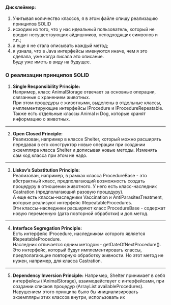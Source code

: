 #### Дисклеймер: 
1) Учитывая количество классов, я в этом файле опишу реализацию принципов SOLID
2) исходим из того, что у нас идеальный пользователь, который не вводит несуществующих айдишников,
неподходящих символов и т.п.;
2) а еще я не стала описывать каждый метод;
3) я узнала, что в Java интерфейсы именуются иначе, чем я это сделала, уже когда писала это описание.   
Буду уже иметь в виду на будущее. 

### О реализации принципов SOLID

1. **Single Responsibility Principle:**  
Например, класс AnimalStorage отвечает за основные операции, связанные с хранением животных.   
При этом процедуры с животными, выделены в отдельные классы, имплементирующие интерфейсы IProcedure 
и IProcedureRepeatable.   
Также есть отдельные классы Animal и Dog, которые хранят информацию о животных.
_______________
2. **Open Closed Principle:**   
Реализован, например в классе Shelter, который можно расширять
передавая в его конструктор новые операции при создании экземпляра класса Shelter и дописывая новые методы. 
Изменять сам код класса при этом не надо. 
_______________
3. **Liskov’s Substitution Principle:**  
Реализован, например, в рамках класса ProcedureBase - это абстрактный класс, предполагающий возможность создать
процедуру в отношении животного. У него есть класс-наследник Castration (предполагающий разовую процедуру).  
А еще есть классы-наследники Vaccination и AntiParasitesTreatment, которые реализуют интерфейс IRepeatableProcedures.  
Эти классы-наследники расширяют класс ProcedureBase - содержат новую переменную (дата повторной обработки) и доп.метод.  
_______________
4. **Interface Segregation Principle:**  
Есть интерфейс IProcedure, наследником которого является IRepeatableProcedure.  
Наследник отличается одним методом - getDateOfNextProcedure(). Это интерфейс, который будут имплементировать классы,
предполагающие повторную обработку живности. Но этот метод не нужен, например, для класса Castration.
________________
5. **Dependency Inversion Principle:**
Например, Shelter принимает в себя интерфейсы (IAnimalStorage), взаимодействует с интерфейсами, 
при создании списков процедур (ArrayList<IProcedure> availableProcedures).  
Нарушением этого принципа было бы инициализировать экземпляры этих классов внутри, использовать их